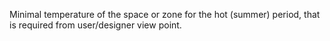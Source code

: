 ﻿Minimal temperature of the space or zone for the hot (summer) period, that is required from user/designer view point.
